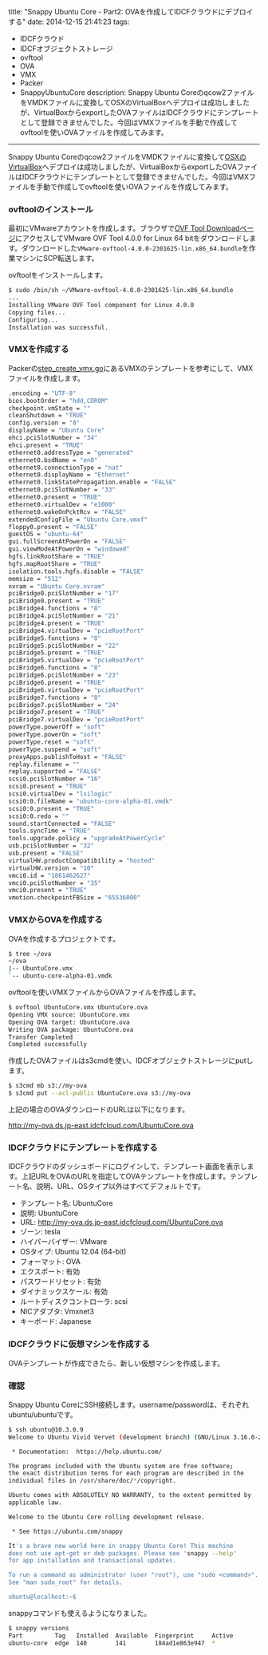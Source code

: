 title: "Snappy Ubuntu Core - Part2: OVAを作成してIDCFクラウドにデプロイする"
date: 2014-12-15 21:41:23
tags:
 - IDCFクラウド
 - IDCFオブジェクトストレージ
 - ovftool
 - OVA
 - VMX
 - Packer
 - SnappyUbuntuCore
description: Snappy Ubuntu Coreのqcow2ファイルをVMDKファイルに変換してOSXのVirtualBoxへデプロイは成功しましたが、VirtualBoxからexportしたOVAファイルはIDCFクラウドにテンプレートとして登録できませんでした。今回はVMXファイルを手動で作成してovftoolを使いOVAファイルを作成してみます。
---

Snappy Ubuntu Coreのqcow2ファイルをVMDKファイルに変換して[OSXのVirtualBox](/2014/12/12/snappy-ubuntu-core-virtualbox/)へデプロイは成功しましたが、VirtualBoxからexportしたOVAファイルはIDCFクラウドにテンプレートとして登録できませんでした。今回はVMXファイルを手動で作成してovftoolを使いOVAファイルを作成してみます。

<!-- more -->

### ovftoolのインストール

最初にVMwareアカウントを作成します。ブラウザで[OVF Tool Downloadページ](https://my.vmware.com/web/vmware/details?downloadGroup=OVFTOOL400&productId=353)にアクセスしてVMware OVF Tool 4.0.0 for Linux 64 bitをダウンロードします。ダウンロードした`VMware-ovftool-4.0.0-2301625-lin.x86_64.bundle`を作業マシンにSCP転送します。

ovftoolをインストールします。

``` bash
$ sudo /bin/sh ~/VMware-ovftool-4.0.0-2301625-lin.x86_64.bundle
...
Installing VMware OVF Tool component for Linux 4.0.0
Copying files...
Configuring...
Installation was successful.
```

### VMXを作成する

Packerの[step_create_vmx.go](https://github.com/mitchellh/packer/blob/master/builder/vmware/iso/step_create_vmx.go)にあるVMXのテンプレートを参考にして、VMXファイルを作成します。

``` bash ~/ova/UbuntuCore.vmx
.encoding = "UTF-8"
bios.bootOrder = "hdd,CDROM"
checkpoint.vmState = ""
cleanShutdown = "TRUE"
config.version = "8"
displayName = "Ubuntu Core"
ehci.pciSlotNumber = "34"
ehci.present = "TRUE"
ethernet0.addressType = "generated"
ethernet0.bsdName = "en0"
ethernet0.connectionType = "nat"
ethernet0.displayName = "Ethernet"
ethernet0.linkStatePropagation.enable = "FALSE"
ethernet0.pciSlotNumber = "33"
ethernet0.present = "TRUE"
ethernet0.virtualDev = "e1000"
ethernet0.wakeOnPcktRcv = "FALSE"
extendedConfigFile = "Ubuntu Core.vmxf"
floppy0.present = "FALSE"
guestOS = "ubuntu-64"
gui.fullScreenAtPowerOn = "FALSE"
gui.viewModeAtPowerOn = "windowed"
hgfs.linkRootShare = "TRUE"
hgfs.mapRootShare = "TRUE"
isolation.tools.hgfs.disable = "FALSE"
memsize = "512"
nvram = "Ubuntu Core.nvram"
pciBridge0.pciSlotNumber = "17"
pciBridge0.present = "TRUE"
pciBridge4.functions = "8"
pciBridge4.pciSlotNumber = "21"
pciBridge4.present = "TRUE"
pciBridge4.virtualDev = "pcieRootPort"
pciBridge5.functions = "8"
pciBridge5.pciSlotNumber = "22"
pciBridge5.present = "TRUE"
pciBridge5.virtualDev = "pcieRootPort"
pciBridge6.functions = "8"
pciBridge6.pciSlotNumber = "23"
pciBridge6.present = "TRUE"
pciBridge6.virtualDev = "pcieRootPort"
pciBridge7.functions = "8"
pciBridge7.pciSlotNumber = "24"
pciBridge7.present = "TRUE"
pciBridge7.virtualDev = "pcieRootPort"
powerType.powerOff = "soft"
powerType.powerOn = "soft"
powerType.reset = "soft"
powerType.suspend = "soft"
proxyApps.publishToHost = "FALSE"
replay.filename = ""
replay.supported = "FALSE"
scsi0.pciSlotNumber = "16"
scsi0.present = "TRUE"
scsi0.virtualDev = "lsilogic"
scsi0:0.fileName = "ubuntu-core-alpha-01.vmdk"
scsi0:0.present = "TRUE"
scsi0:0.redo = ""
sound.startConnected = "FALSE"
tools.syncTime = "TRUE"
tools.upgrade.policy = "upgradeAtPowerCycle"
usb.pciSlotNumber = "32"
usb.present = "FALSE"
virtualHW.productCompatibility = "hosted"
virtualHW.version = "10"
vmci0.id = "1861462627"
vmci0.pciSlotNumber = "35"
vmci0.present = "TRUE"
vmotion.checkpointFBSize = "65536000"
```

### VMXからOVAを作成する

OVAを作成するプロジェクトです。

``` bash
$ tree ~/ova
~/ova
|-- UbuntuCore.vmx
`-- ubuntu-core-alpha-01.vmdk
```

ovftoolを使いVMXファイルからOVAファイルを作成します。

``` bash 
$ ovftool UbuntuCore.vmx UbuntuCore.ova
Opening VMX source: UbuntuCore.vmx
Opening OVA target: UbuntuCore.ova
Writing OVA package: UbuntuCore.ova
Transfer Completed
Completed successfully
```

作成したOVAファイルはs3cmdを使い、IDCFオブジェクトストレージにputします。

``` bash
$ s3cmd mb s3://my-ova
$ s3cmd put --acl-public UbuntuCore.ova s3://my-ova
```

上記の場合のOVAダウンロードのURLは以下になります。

http://my-ova.ds.jp-east.idcfcloud.com/UbuntuCore.ova


### IDCFクラウドにテンプレートを作成する

IDCFクラウドのダッシュボードにログインして、テンプレート画面を表示します。上記URLをOVAのURLを指定してOVAテンプレートを作成します。テンプレート名、説明、URL、OSタイプ以外はすべてデフォルトです。

* テンプレート名: UbuntuCore
* 説明: UbuntuCore
* URL: http://my-ova.ds.jp-east.idcfcloud.com/UbuntuCore.ova
* ゾーン: tesla
* ハイパーバイザー: VMware
* OSタイプ: Ubuntu 12.04 (64-bit)
* フォーマット: OVA
* エクスポート: 有効
* パスワードリセット: 有効
* ダイナミックスケール: 有効
* ルートディスクコントローラ: scsi
* NICアダプタ: Vmxnet3
* キーボード: Japanese

### IDCFクラウドに仮想マシンを作成する

OVAテンプレートが作成できたら、新しい仮想マシンを作成します。

### 確認

Snappy Ubuntu CoreにSSH接続します。username/passwordは、それぞれubuntu/ubuntuです。

``` bash
$ ssh ubuntu@10.3.0.9
Welcome to Ubuntu Vivid Vervet (development branch) (GNU/Linux 3.16.0-25-generic x86_64)

 * Documentation:  https://help.ubuntu.com/

The programs included with the Ubuntu system are free software;
the exact distribution terms for each program are described in the
individual files in /usr/share/doc/*/copyright.

Ubuntu comes with ABSOLUTELY NO WARRANTY, to the extent permitted by
applicable law.

Welcome to the Ubuntu Core rolling development release.

 * See https://ubuntu.com/snappy

It's a brave new world here in snappy Ubuntu Core! This machine
does not use apt-get or deb packages. Please see 'snappy --help'
for app installation and transactional updates.

To run a command as administrator (user "root"), use "sudo <command>".
See "man sudo_root" for details.

ubuntu@localhost:~$
```

snappyコマンドも使えるようになりました。

``` bash
$ snappy versions
Part         Tag   Installed  Available  Fingerprint     Active
ubuntu-core  edge  140        141        184ad1e863e947  *
```
